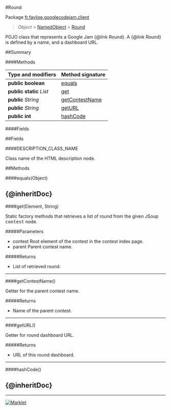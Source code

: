 #Round

Package [fr.faylixe.googlecodejam.client](README.md)<br>
> *Object* > [NamedObject](common/NamedObject.md) > [Round](Round.md)

<p>POJO class that represents a Google Jam {@link Round}.
 A {@link Round} is defined by a name, and a dashboard
 URL.</p>

##Summary

####Methods

Type and modifiers | Method signature
 --- | --- 
**public** **boolean** | [equals](#equalsobject)
**public static** *List* | [get](#getelement-string)
**public** *String* | [getContestName](#getcontestname)
**public** *String* | [getURL](#geturl)
**public** **int** | [hashCode](#hashcode)

####Fields



##Fields

####DESCRIPTION_CLASS_NAME


<p>Class name of the HTML description node.</p>

##Methods

####equals(Object)


{@inheritDoc}
---
####get(Element, String)


<p>Static factory methods that retrieves a list of round
 from the given JSoup <tt>contest</tt> node.</p>
#####Parameters


* contest Root element of the contest in the contest index page.
* parent Parent contest name.

#####Returns


* List of retrieved round.

---
####getContestName()


<p>Getter for the parent contest name.</p>
#####Returns


* Name of the parent contest.

---
####getURL()


<p>Getter for round dashboard URL.</p>
#####Returns


* URL of this round dashboard.

---
####hashCode()


{@inheritDoc}
---
---
[![Marklet](https://img.shields.io/badge/Generated%20by-Marklet-green.svg)](https://github.com/Faylixe/marklet)